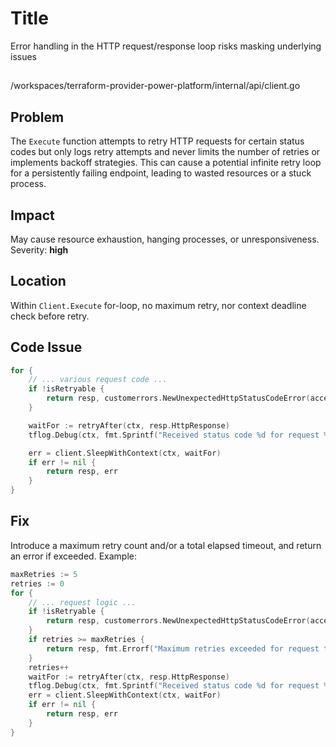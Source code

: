 # Title

Error handling in the HTTP request/response loop risks masking underlying issues

##

/workspaces/terraform-provider-power-platform/internal/api/client.go

## Problem

The `Execute` function attempts to retry HTTP requests for certain status codes but only logs retry attempts and never limits the number of retries or implements backoff strategies. This can cause a potential infinite retry loop for a persistently failing endpoint, leading to wasted resources or a stuck process.

## Impact

May cause resource exhaustion, hanging processes, or unresponsiveness. Severity: **high**

## Location

Within `Client.Execute` for-loop, no maximum retry, nor context deadline check before retry.

## Code Issue

```go
for {
    // ... various request code ...
    if !isRetryable {
        return resp, customerrors.NewUnexpectedHttpStatusCodeError(acceptableStatusCodes, resp.HttpResponse.StatusCode, resp.HttpResponse.Status, resp.BodyAsBytes)
    }

    waitFor := retryAfter(ctx, resp.HttpResponse)
    tflog.Debug(ctx, fmt.Sprintf("Received status code %d for request %s, retrying after %s", resp.HttpResponse.StatusCode, url, waitFor))

    err = client.SleepWithContext(ctx, waitFor)
    if err != nil {
        return resp, err
    }
}
```

## Fix

Introduce a maximum retry count and/or a total elapsed timeout, and return an error if exceeded. Example:

```go
maxRetries := 5
retries := 0
for {
    // ... request logic ...
    if !isRetryable {
        return resp, customerrors.NewUnexpectedHttpStatusCodeError(acceptableStatusCodes, resp.HttpResponse.StatusCode, resp.HttpResponse.Status, resp.BodyAsBytes)
    }
    if retries >= maxRetries {
        return resp, fmt.Errorf("Maximum retries exceeded for request to %s", url)
    }
    retries++
    waitFor := retryAfter(ctx, resp.HttpResponse)
    tflog.Debug(ctx, fmt.Sprintf("Received status code %d for request %s, retrying after %s (attempt %d/%d)", resp.HttpResponse.StatusCode, url, waitFor, retries, maxRetries))
    err = client.SleepWithContext(ctx, waitFor)
    if err != nil {
        return resp, err
    }
}
```
